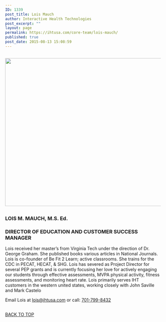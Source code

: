 ```yaml
---
ID: 1339
post_title: Lois Mauch
author: Interactive Health Technologies
post_excerpt: ""
layout: page
permalink: https://ihtusa.com/core-team/lois-mauch/
published: true
post_date: 2015-08-13 15:08:59
---
```

<div id="pl-1339"  class="panel-layout" ><div id="pg-1339-0"  class="panel-grid panel-no-style" ><div id="pgc-1339-0-0"  class="panel-grid-cell panel-grid-cell-empty"  data-weight="1" ></div></div><div id="pg-1339-1"  class="panel-grid panel-no-style"  data-style="{&quot;background_display&quot;:&quot;tile&quot;}" ><div id="pgc-1339-1-0"  class="panel-grid-cell"  data-weight="1" ><div id="panel-1339-1-0-0" class="so-panel widget widget_black-studio-tinymce widget_black_studio_tinymce panel-first-child panel-last-child" data-index="0" data-style="{&quot;background_display&quot;:&quot;tile&quot;,&quot;featured_widgets&quot;:&quot;&quot;,&quot;bigger_title&quot;:&quot;&quot;}" ><div class="textwidget"><p><a href="http://ihtusa.com/wp-content/uploads/2015/08/lois-mauch-headshot.jpg"><img class="aligncenter wp-image-1220 size-full" src="http://ihtusa.com/wp-content/uploads/2015/08/lois-mauch-headshot.jpg" alt="" width="848" height="480" /></a></p></div></div></div></div><div id="pg-1339-2"  class="panel-grid panel-no-style"  data-style="{&quot;background_display&quot;:&quot;tile&quot;}" ><div id="pgc-1339-2-0"  class="panel-grid-cell"  data-weight="1" ><div id="panel-1339-2-0-0" class="so-panel widget widget_black-studio-tinymce widget_black_studio_tinymce panel-first-child panel-last-child" data-index="1" data-style="{&quot;background_image_attachment&quot;:false,&quot;background_display&quot;:&quot;tile&quot;,&quot;featured_widgets&quot;:&quot;&quot;,&quot;bigger_title&quot;:true}" ><div class="widget-title--big panel-widget-style panel-widget-style-for-1339-2-0-0" ><h3 class="widget-title"><span class="widget-title__inline">LOIS M. MAUCH, M.S. Ed.</span></h3><div class="textwidget"><h3><strong>DIRECTOR OF EDUCATION AND CUSTOMER SUCCESS MANAGER</strong></h3><p>Lois received her master’s from Virginia Tech under the direction of Dr. George Graham. She published books various articles in National Journals. Lois is co-founder of Be Fit 2 Learn; active classrooms. She trains for the CDC in PECAT, HECAT, &amp; SHG. Lois has severed as Project Director for several PEP grants and is currently focusing her love for actively engaging our students through effective assessments, MVPA physical activity, fitness assessments, and monitoring heart rate. Lois primarily serves IHT customers in the western united states, working closely with John Saville and Mark Castelo</p><p>Email Lois at <a href="mailto:lois@ihtusa.com">lois@ihtusa.com</a> or call: <a href="tel:701-799-8432">701-799-8432</a></p></div></div></div></div></div><div id="pg-1339-3"  class="panel-grid panel-no-style" ><div id="pgc-1339-3-0"  class="panel-grid-cell"  data-weight="1" ><div id="panel-1339-3-0-0" class="so-panel widget widget_pw_call_to_action widget-call-to-action panel-first-child panel-last-child" data-index="2" data-style="{&quot;background_display&quot;:&quot;tile&quot;,&quot;featured_widgets&quot;:&quot;&quot;,&quot;bigger_title&quot;:&quot;&quot;}" >				<div class="call-to-action">
					<div class="call-to-action__text">
											</div>
					<div class="call-to-action__button">
						<a href="#TOP">BACK TO TOP</a>					</div>
				</div>
			</div></div></div></div>

<style type="text/css" class="panels-style" data-panels-style-for-post="1339">@import url(https://ihtusa.com/wp-content/plugins/siteorigin-panels/css/front-flex.css); #pgc-1339-0-0 , #pgc-1339-1-0 , #pgc-1339-2-0 , #pgc-1339-3-0 { width:100%;width:calc(100% - ( 0 * 30px ) ) } #pg-1339-0 , #pg-1339-1 , #pg-1339-2 , #pl-1339 .so-panel { margin-bottom:30px } #pl-1339 .so-panel:last-child { margin-bottom:0px } @media (max-width:780px){ #pg-1339-0.panel-no-style, #pg-1339-0.panel-has-style > .panel-row-style , #pg-1339-1.panel-no-style, #pg-1339-1.panel-has-style > .panel-row-style , #pg-1339-2.panel-no-style, #pg-1339-2.panel-has-style > .panel-row-style , #pg-1339-3.panel-no-style, #pg-1339-3.panel-has-style > .panel-row-style { -webkit-flex-direction:column;-ms-flex-direction:column;flex-direction:column } #pg-1339-0 .panel-grid-cell , #pg-1339-1 .panel-grid-cell , #pg-1339-2 .panel-grid-cell , #pg-1339-3 .panel-grid-cell { margin-right:0 } #pg-1339-0 .panel-grid-cell , #pg-1339-1 .panel-grid-cell , #pg-1339-2 .panel-grid-cell , #pg-1339-3 .panel-grid-cell { width:100% } #pl-1339 .panel-grid-cell { padding:0 } #pl-1339 .panel-grid .panel-grid-cell-empty { display:none } #pl-1339 .panel-grid .panel-grid-cell-mobile-last { margin-bottom:0px }  } </style>